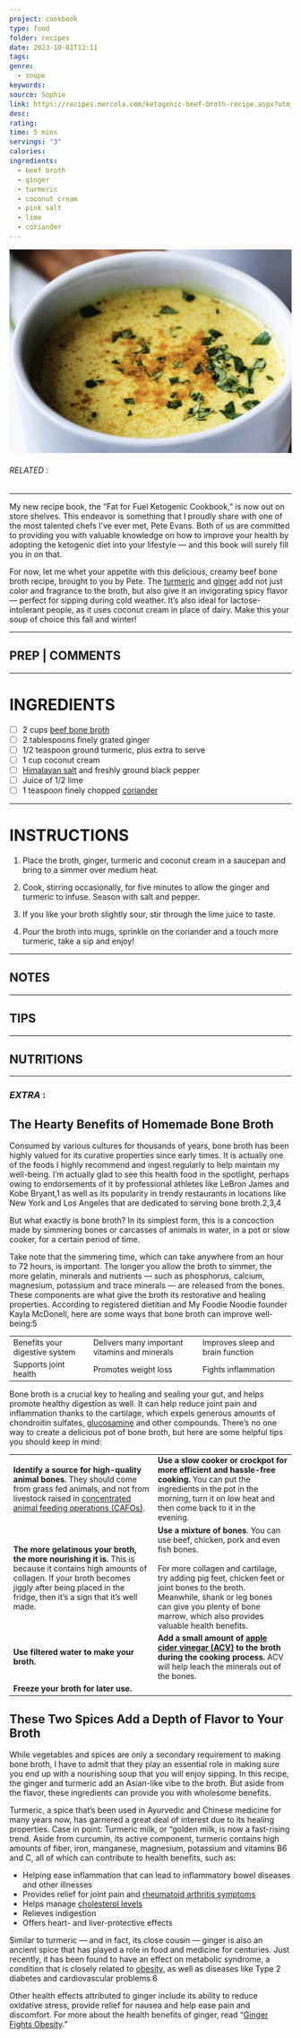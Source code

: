 ```yaml
---
project: cookbook
type: food
folder: recipes
date: 2023-10-01T12:11
tags: 
genre:
  - soupe
keywords: 
source: Sophie
link: https://recipes.mercola.com/ketogenic-beef-broth-recipe.aspx?utm_source=prnl&utm_medium=email&utm_content=art2&utm_campaign=20171231Z1_UCM&et_cid=DM176668&et_rid=168167812
desc: 
rating: 
time: 5 mins
servings: "3"
calories: 
ingredients:
  - beef broth
  - ginger
  - turmeric
  - coconut cream
  - pink salt
  - lime
  - coriander
---
```


![IMAGE](image_582.png)

###### *RELATED* : 
---
My new recipe book, the “Fat for Fuel Ketogenic Cookbook,” is now out on store shelves. This endeavor is something that I proudly share with one of the most talented chefs I’ve ever met, Pete Evans. Both of us are committed to providing you with valuable knowledge on how to improve your health by adopting the ketogenic diet into your lifestyle — and this book will surely fill you in on that.

For now, let me whet your appetite with this delicious, creamy beef bone broth recipe, brought to you by Pete. The [turmeric](https://articles.mercola.com/herbs-spices/turmeric.aspx) and [ginger](https://foodfacts.mercola.com/ginger.html) add not just color and fragrance to the broth, but also give it an invigorating spicy flavor — perfect for sipping during cold weather. It’s also ideal for lactose-intolerant people, as it uses coconut cream in place of dairy. Make this your soup of choice this fall and winter!

---
## PREP | COMMENTS



---
# INGREDIENTS

- [ ] 2 cups [beef bone broth](http://recipes.mercola.com/bone-broth-recipe.aspx)
- [ ] 2 tablespoons finely grated ginger
- [ ] 1/2 teaspoon ground turmeric, plus extra to serve
- [ ] 1 cup coconut cream
- [ ] [Himalayan salt](http://foodfacts.mercola.com/himalayan-salt.html) and freshly ground black pepper
- [ ] Juice of 1/2 lime
- [ ] 1 teaspoon finely chopped [coriander](https://articles.mercola.com/sites/articles/archive/2016/03/07/coriander-benefits.aspx)

---
# INSTRUCTIONS

1. Place the broth, ginger, turmeric and coconut cream in a saucepan and bring to a simmer over medium heat.
    
2. Cook, stirring occasionally, for five minutes to allow the ginger and turmeric to infuse. Season with salt and pepper.
    
3. If you like your broth slightly sour, stir through the lime juice to taste. 
    
4. Pour the broth into mugs, sprinkle on the coriander and a touch more turmeric, take a sip and enjoy!

---
## NOTES



---
## TIPS



---
## NUTRITIONS



---
### *EXTRA* :



## The Hearty Benefits of Homemade Bone Broth

Consumed by various cultures for thousands of years, bone broth has been highly valued for its curative properties since early times. It is actually one of the foods I highly recommend and ingest regularly to help maintain my well-being. I’m actually glad to see this health food in the spotlight, perhaps owing to endorsements of it by professional athletes like LeBron James and Kobe Bryant,1 as well as its popularity in trendy restaurants in locations like New York and Los Angeles that are dedicated to serving bone broth.2,3,4

But what exactly is bone broth? In its simplest form, this is a concoction made by simmering bones or carcasses of animals in water, in a pot or slow cooker, for a certain period of time.

Take note that the simmering time, which can take anywhere from an hour to 72 hours, is important. The longer you allow the broth to simmer, the more gelatin, minerals and nutrients — such as phosphorus, calcium, magnesium, potassium and trace minerals — are released from the bones. These components are what give the broth its restorative and healing properties. According to registered dietitian and My Foodie Noodie founder Kayla McDonell, here are some ways that bone broth can improve well-being:5

|   |   |   |
|---|---|---|
|Benefits your digestive system|Delivers many important vitamins and minerals|Improves sleep and brain function|
|Supports joint health|Promotes weight loss|Fights inflammation|

Bone broth is a crucial key to healing and sealing your gut, and helps promote healthy digestion as well. It can help reduce joint pain and inflammation thanks to the cartilage, which expels generous amounts of chondroitin sulfates, [glucosamine](https://articles.mercola.com/vitamins-supplements/glucosamine.aspx) and other compounds. There’s no one way to create a delicious pot of bone broth, but here are some helpful tips you should keep in mind:

|   |   |
|---|---|
|**Identify a source for high-quality animal bones.** They should come from grass fed animals, and not from livestock raised in [concentrated animal feeding operations (CAFOs)](https://www.mercola.com/infographics/truth-about-factory-farms.htm).|**Use a slow cooker or crockpot for more efficient and hassle-free cooking.** You can put the ingredients in the pot in the morning, turn it on low heat and then come back to it in the evening.|
|**The more gelatinous your broth, the more nourishing it is.** This is because it contains high amounts of collagen. If your broth becomes jiggly after being placed in the fridge, then it’s a sign that it’s well made.|**Use a mixture of bones**. You can use beef, chicken, pork and even fish bones.<br><br>For more collagen and cartilage, try adding pig feet, chicken feet or joint bones to the broth. Meanwhile, shank or leg bones can give you plenty of bone marrow, which also provides valuable health benefits.|
|**Use filtered water to make your broth.**|**Add a small amount of** [**apple cider vinegar (ACV)**](https://articles.mercola.com/apple-cider-vinegar-benefits-uses.aspx) **to the broth during the cooking process.** ACV will help leach the minerals out of the bones.|
|**Freeze your broth for later use.**||

## These Two Spices Add a Depth of Flavor to Your Broth

While vegetables and spices are only a secondary requirement to making bone broth, I have to admit that they play an essential role in making sure you end up with a nourishing soup that you will enjoy sipping. In this recipe, the ginger and turmeric add an Asian-like vibe to the broth. But aside from the flavor, these ingredients can provide you with wholesome benefits.

Turmeric, a spice that’s been used in Ayurvedic and Chinese medicine for many years now, has garnered a great deal of interest due to its healing properties. Case in point: Turmeric milk, or “golden milk, is now a fast-rising trend. Aside from curcumin, its active component, turmeric contains high amounts of fiber, iron, manganese, magnesium, potassium and vitamins B6 and C, all of which can contribute to health benefits, such as:

- Helping ease inflammation that can lead to inflammatory bowel diseases and other illnesses
- Provides relief for joint pain and [rheumatoid arthritis symptoms](https://articles.mercola.com/rheumatoid-arthritis/symptoms.aspx)
- Helps manage [cholesterol levels](https://articles.mercola.com/sites/articles/archive/2010/08/10/making-sense-of-your-cholesterol-numbers.aspx)
- Relieves indigestion
- Offers heart- and liver-protective effects

Similar to turmeric — and in fact, its close cousin — ginger is also an ancient spice that has played a role in food and medicine for centuries. Just recently, it has been found to have an effect on metabolic syndrome, a condition that is closely related to [obesity](https://articles.mercola.com/obesity.aspx), as well as diseases like Type 2 diabetes and cardiovascular problems.6

Other health effects attributed to ginger include its ability to reduce oxidative stress, provide relief for nausea and help ease pain and discomfort. For more about the health benefits of ginger, read “[Ginger Fights Obesity](https://articles.mercola.com/sites/articles/archive/2017/06/05/ginger-fights-obesity.aspx).”
